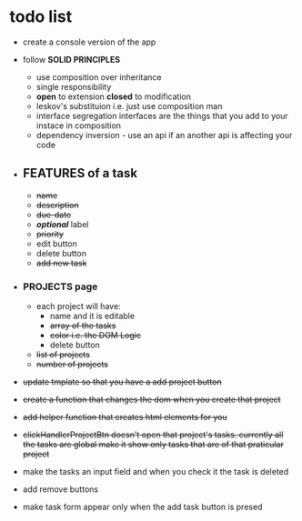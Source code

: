 # todo list

- create a console version of the app
- follow **SOLID PRINCIPLES**

  - use composition over inheritance
  - single responsibility
  - **open** to extension **closed** to modification
  - leskov's substituion i.e. just use composition man
  - interface segregation interfaces are the things that you add to your instace in composition
  - dependency inversion - use an api if an another api is affecting your code

- ## FEATURES of a task

  - ~~name~~
  - ~~description~~
  - ~~due-date~~
  - **_optional_** label
  - ~~priority~~
  - edit button
  - delete button
  - ~~add new task~~

- ### PROJECTS page

  - each project will have:
    - name and it is editable
    - ~~array of the tasks~~
    - ~~color i.e. the DOM Logic~~
    - delete button
  - ~~list of projects~~
  - ~~number of projects~~

- ~~update tmplate so that you have a add project button~~
- ~~create a function that changes the dom when you create that project~~
- ~~add helper function that creates html elements for you~~

- ~~clickHandlerProjectBtn doesn't open that project's tasks. currently all the tasks are global make it show only tasks that are of that praticular project~~
- make the tasks an input field and when you check it the task is deleted
- add remove buttons
- make task form appear only when the add task button is presed
